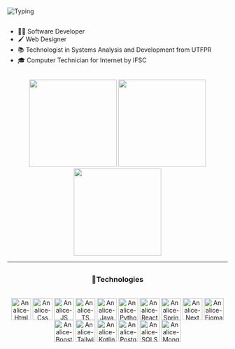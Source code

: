 ###


![Typing](https://readme-typing-svg.herokuapp.com?font=Fira+Code&size=35&pause=3000&color=8A2BE2&center=true&vCenter=true&width=400&lines=Hello,+I'm+Analice&repeat=true)
##

- 👩‍💻 Software Developer
- 🖌  Web Designer
- 📚 Technologist in Systems Analysis and Development from UTFPR
- 🎓 Computer Technician for Internet by IFSC
 
 ##
 
 <div>
  <div align="">
<!--     <a href="https://github.com/AnaliceMM4">
     <img height="200em" src="https://github-readme-stats.vercel.app/api/top-langs/?username=AnaliceMM4&theme=radical"/></a> -->
<p align="center">
<!--   <a href="https://github.com/AnaliceMM4"> -->
    <img height="200" src="https://github-readme-stats.vercel.app/api?username=AnaliceMM4&theme=radical&hide_border=true"/>
 <img height="200" src="https://github-readme-stats.vercel.app/api?username=anuraghazra&show_icons=true&theme=transparent)"/>
<!--   </a> -->
  <img height="200" src="https://github-readme-stats.vercel.app/api/top-langs/?username=analicemm4&theme=radical&layout=donut&hide_border=true" />
</p>

****
 </div>
  
  ##
 
<div align="center" style="display: inline_block">
 <h3>🚀Technologies</h3><br>
    <img align="center" alt="Analice-Html" height="50" width="45"  src="https://cdn.jsdelivr.net/gh/devicons/devicon/icons/html5/html5-plain-wordmark.svg" />
    <img align="center" alt="Analice-Css" height="50" width="45" src="https://cdn.jsdelivr.net/gh/devicons/devicon/icons/css3/css3-plain-wordmark.svg" />      
    <img align="center" alt="Analice-JS" height="50" width="45"  src="https://cdn.jsdelivr.net/gh/devicons/devicon/icons/javascript/javascript-plain.svg" /> 
    <img align="center" alt="Analice-TS" height="50" width="45"  src="https://cdn.jsdelivr.net/gh/devicons/devicon/icons/typescript/typescript-plain.svg" /> 
    <img align="center" alt="Analice-Java" height="50" width="45" src="https://cdn.jsdelivr.net/gh/devicons/devicon/icons/java/java-original.svg" />
    <img align="center" alt="Analice-Python" height="50" width="45" src="https://cdn.jsdelivr.net/gh/devicons/devicon/icons/python/python-original.svg" />     
 
   <img  align="center" alt="Analice-React"  align="center" height="50" width="45" src="https://cdn.jsdelivr.net/gh/devicons/devicon/icons/react/react-original.svg" />
   <img  align="center" alt="Analice-Spring" height="50" width="45" src="https://cdn.jsdelivr.net/gh/devicons/devicon/icons/spring/spring-original.svg" />

   <img align="center" alt="Analice-Next" height="50" width="45" src="https://cdn.jsdelivr.net/gh/devicons/devicon@latest/icons/nextjs/nextjs-original.svg" />

   <img  align="center"  alt="Analice-Figma" height="50" width="45" src="https://cdn.jsdelivr.net/gh/devicons/devicon/icons/figma/figma-original.svg" />
   <img  align="center" alt="Analice-Booststrap"  align="center"  height="50" width="45" src="https://cdn.jsdelivr.net/gh/devicons/devicon/icons/bootstrap/bootstrap-original.svg" />
   <img align="center" alt="Analice-Tailwind"  align="center"  height="50" width="45" src="https://cdn.jsdelivr.net/gh/devicons/devicon@latest/icons/tailwindcss/tailwindcss-original.svg"/>
   <img  align="center" alt="Analice-Kotlin" height="50" width="45" src="https://cdn.jsdelivr.net/gh/devicons/devicon@latest/icons/kotlin/kotlin-original.svg">
 
 <img align="center" alt="Analice-Postgres" height="50" width="45" src="https://cdn.jsdelivr.net/gh/devicons/devicon/icons/postgresql/postgresql-original.svg" />
 <img align="center" alt="Analice-SQLServer" height="50" width="45" src="https://cdn.jsdelivr.net/gh/devicons/devicon@latest/icons/microsoftsqlserver/microsoftsqlserver-original.svg" />
 <img align="center" alt="Analice-Mongo" height="50" width="45" src="https://cdn.jsdelivr.net/gh/devicons/devicon@latest/icons/mongodb/mongodb-original.svg" />
 
</div>

<!--![snake gif](https://github.com/AnaliceMM4/AnaliceMM4/blob/output/github-contribution-grid-snake.svg)-->
 
